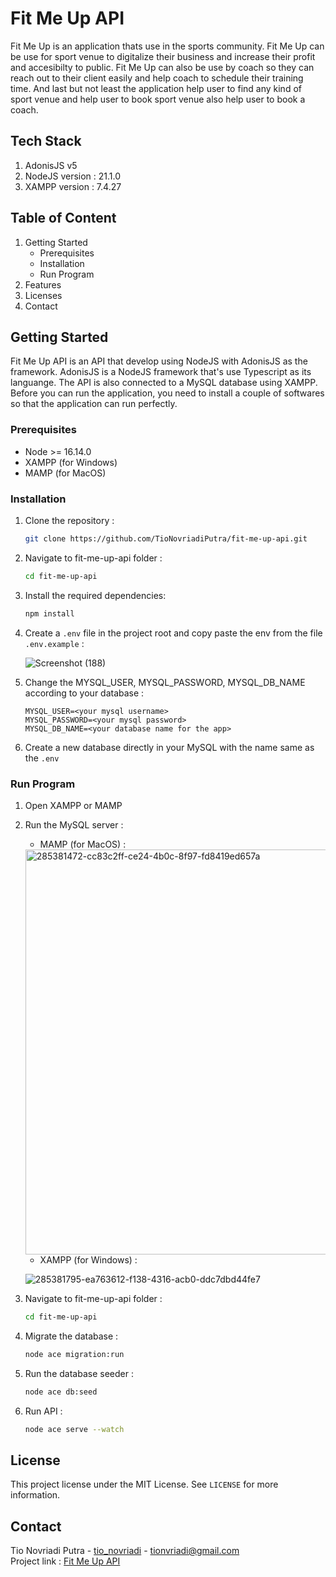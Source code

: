 # Fit Me Up API

Fit Me Up is an application thats use in the sports community. Fit Me Up can be use for sport venue to digitalize their business and increase their profit and accesibilty to public. Fit Me Up can also be use by coach so they can reach out to their client easily and help coach to schedule their training time. And last but not least the application help user to find any kind of sport venue and help user to book sport venue also help user to book a coach.

## Tech Stack
1. AdonisJS v5
2. NodeJS version : 21.1.0
3. XAMPP version : 7.4.27

## Table of Content
1. Getting Started
   - Prerequisites
   - Installation
   - Run Program
2. Features
3. Licenses
4. Contact

## Getting Started
Fit Me Up API is an API that develop using NodeJS with AdonisJS as the framework. AdonisJS is a NodeJS framework that's use Typescript as its languange. The API is also connected to a MySQL database using XAMPP. Before you can run the application, you need to install a couple of softwares so that the application can run perfectly.

### Prerequisites
- Node >= 16.14.0
- XAMPP (for Windows)
- MAMP (for MacOS)

### Installation
1. Clone the repository :
   
   ```bash
   git clone https://github.com/TioNovriadiPutra/fit-me-up-api.git
2. Navigate to fit-me-up-api folder :

   ```bash
   cd fit-me-up-api
3. Install the required dependencies:

   ```bash
   npm install
4. Create a `.env` file in the project root and copy paste the env from the file `.env.example` :

   ![Screenshot (188)](https://github.com/TioNovriadiPutra/fit-me-up-api/assets/129643417/37b2f7c6-bfdc-440c-adeb-806cc1ed976a)
5. Change the MYSQL_USER, MYSQL_PASSWORD, MYSQL_DB_NAME according to your database :

      ```env
   MYSQL_USER=<your mysql username>
   MYSQL_PASSWORD=<your mysql password>
   MYSQL_DB_NAME=<your database name for the app>
6. Create a new database directly in your MySQL with the name same as the `.env`

### Run Program
1. Open XAMPP or MAMP
2. Run the MySQL server :
    - MAMP (for MacOS) :

    <img width="648" alt="285381472-cc83c2ff-ce24-4b0c-8f97-fd8419ed657a" src="https://github.com/TioNovriadiPutra/fit-me-up-api/assets/129643417/9c061206-96c7-4e22-9151-50071f1a9fda">
    
    - XAMPP (for Windows) :

     ![285381795-ea763612-f138-4316-acb0-ddc7dbd44fe7](https://github.com/TioNovriadiPutra/fit-me-up-api/assets/129643417/80934e94-0b35-4a89-84f9-1413c83d1f05)
3. Navigate to fit-me-up-api folder :

   ```bash
   cd fit-me-up-api
4. Migrate the database :

   ```bash
   node ace migration:run
5. Run the database seeder :

   ```bash
   node ace db:seed
6. Run API :

   ```bash
   node ace serve --watch

## License
This project license under the MIT License. See 
`LICENSE`
for more information.

## Contact
Tio Novriadi Putra - [tio_novriadi](https://instagram.com/tio_novriadi) - [tionvriadi@gmail.com](mailto:tionvriadi@gmail.com)  
Project link : [Fit Me Up API](https://github.com/TioNovriadiPutra/fit-me-up-api)

#